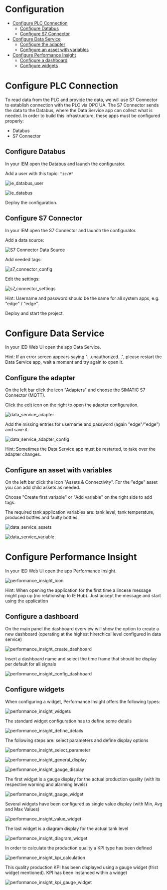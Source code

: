 # Configuration

- [Configure PLC Connection](#configure-plc-connection)
  - [Configure Databus](#configure-databus)
  - [Configure S7 Connector](#configure-s7-connector)
- [Configure Data Service](#configure-data-service)
  - [Configure the adapter](#configure-the-adapter)
  - [Configure an asset with variables](#configure-an-asset-with-variables)
- [Configure Performance Insight](#configure-performance-insight)
    - [Configure a dashboard](#configure-a-dashboard)
    - [Configure widgets](#configure-widgets)
		
# Configure PLC Connection

To read data from the PLC and provide the data, we will use S7 Connector to establish connection with the PLC via OPC UA.
The S7 Connector sends the data to the Databus, where the Data Service app can collect what is needed.
In order to build this infrastructure, these apps must be configured properly:

- Databus
- S7 Connector

## Configure Databus

In your IEM open the Databus and launch the configurator.

Add a user with this topic:
`"ie/#"`

![ie_databus_user](graphics/IE_Databus_User.PNG)

![ie_databus](graphics/IE_Databus.PNG)

Deploy the configuration.

## Configure S7 Connector

In your IEM open the S7 Connector and launch the configurator.

Add a data source:

![S7 Connector Data Source](graphics/S7_Connector_Data_Source.PNG)

Add needed tags:

![s7_connector_config](graphics/S7_Connector_Configuration.PNG)

Edit the settings:

![s7_connector_settings](graphics/S7_Connector_Settings.PNG)

Hint: Username and password should be the same for all system apps, e.g. "edge" / "edge".

Deploy and start the project.

# Configure Data Service

In your IED Web UI open the app Data Service.

Hint: If an error screen appears saying "...unauthorized...", please restart the Data Service app, wait a moment and try again to open it.

## Configure the adapter

On the left bar click the icon "Adapters" and choose the SIMATIC S7 Connector (MQTT).

Click the edit icon on the right to open the adapter configuration.

![data_service_adapter](graphics/Data_Service_Adapter.PNG)

Add the missing entries for username and password (again "edge"/"edge") and save it.

![data_service_adapter_config](graphics/Data_Service_Adapter_Config.PNG)

Hint: Sometimes the Data Service app must be restarted, to take over the adapter changes.

## Configure an asset with variables

On the left bar click the icon "Assets & Connectivity". For the "edge" asset you can add child assets as needed.

Choose "Create first variable" or "Add variable" on the right side to add tags.

The required tank application variables are: tank level, tank temperature, produced bottles and faulty bottles.

![data_service_assets](graphics/Data_Service_Assets.PNG)

![data_service_variable](graphics/Data_Service_Variable.PNG)

# Configure Performance Insight

In your IED Web UI open the app Performance Insight.

![performance_insight_icon](graphics/Performance_Insight_Icon.png)

Hint: When opening the application for the first time a lincese message might pop up (no relationship to IE Hub). Just accept the message and start using the application

## Configure a dashboard

On the main panel the dashboard overview will show the option to create a new dashboard (operating at the highest hirerchical level configured in data service)

![performance_insight_create_dashboard](graphics/Performance_Insight_Create_Dashboard.png)

Insert a dashboard name and select the time frame that should be display per default for all signals

![performance_insight_config_dashboard](graphics/Performance_Insight_Config_Dashboard.png)

## Configure widgets

When configuring a widget, Performance Insight offers the following types:

![performance_insight_widgets](graphics/Performance_Insight_Widgets.png)

The standard widget configuration has to define some details

![performance_insight_define_details](graphics/Performance_Insight_Define_Details.png)

The following steps are: select parameters and define display options 

![performance_insight_select_parameter](graphics/Performance_Insight_Select_Parameter.png)

![performance_insight_general_display](graphics/Performance_Insight_General_Display.png)

![performance_insight_gauge_display](graphics/Performance_Insight_Gauge_Display.png)

The first widget is a gauge display for the actual production quality (with its respective warning and alarming levels)

![performance_insight_gauge_widget](graphics/Performance_Insight_Gauge_Widget.png)

Several widgets have been configured as single value display (with Min, Avg and Max Values)

![performance_insight_value_widget](graphics/Performance_Insight_Value_Widget.png)

The last widget is a diagram display for the actual tank level

![performance_insight_diagram_widget](graphics/Performance_Insight_Diagram_Widget.png)

In order to calculate the production quality a KPI type has been defined

![performance_insight_kpi_calculation](graphics/Performance_Insight_KPI_Calculation.png)

This quality production KPI has been displayed using a gauge widget (frist widget mentioned). KPI has been instanced within a widget

![performance_insight_kpi_gauge_widget](graphics/Performance_Insight_KPI_Gauge_Widget.png)